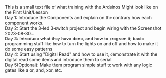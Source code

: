 This is a small text file of what training with the Arduinos Might look like on the First Unit/Lesson  
Day 1: Introduce the Components and explain on the contrary how each component works.  
Day 2: Start the 3-led 3-switch project and begin wiring with the Screenshot 2023-08-30...  
Day 3: Introduce what they have done, and how to program it; basic programming stuff like how to turn the lights on and off and how to make it do some easy patterns  
Day 4: Start using "Digital Read" and how to use it, demonstrate it with the digital read some items and introduce them to serial  
Day 5(Optional): Make them program simple stuff to work with any logic gates like a or, and, xor, etc.  

